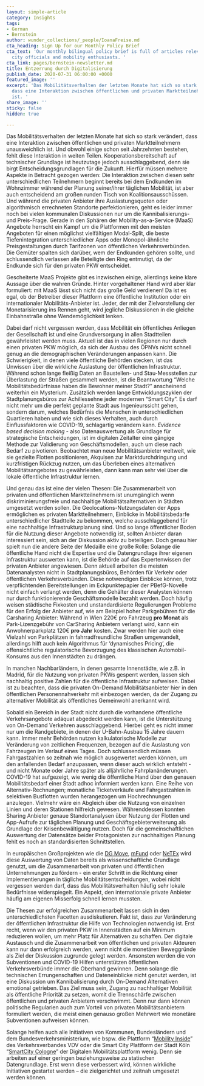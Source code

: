 ```yaml
---
layout: simple-article
category: Insights
tags:
- German
- Bernstein
author: wunder_collections/_people/IoanaFreise.md
cta_heading: Sign Up for our Monthly Policy Brief
cta_text: 'Our monthly bilingual policy brief is full of articles relevant to policymakers,
  city officials and mobility enthusiasts. '
cta_link: pages/bernstein-newsletter.md
title: Entzerrung durch Digitalisierung
publish_date: 2020-07-31 06:00:00 +0000
featured_image: ''
excerpt: 'Das Mobilitätsverhalten der letzten Monate hat sich so stark verändert,
  dass eine Interaktion zwischen öffentlichen und privaten Marktteilnehmern unausweichlich
  ist. '
share_image: ''
sticky: false
hidden: true

---
```

Das Mobilitätsverhalten der letzten Monate hat sich so stark verändert, dass eine Interaktion zwischen öffentlichen und privaten Marktteilnehmern unausweichlich ist. Und obwohl einige schon seit Jahrzehnten bestehen, fehlt diese Interaktion in weiten Teilen. Kooperationsbereitschaft auf technischer Grundlage ist heutzutage jedoch ausschlaggebend, denn sie birgt Entscheidungsgrundlagen für die Zukunft. Hierfür müssen mehrere Aspekte in Betracht gezogen werden: Die Interaktion zwischen diesen sehr unterschiedlichen Teilnehmern beginnt bereits bei dem Endkunden im Wohnzimmer während der Planung seiner/ihrer täglichen Mobilität, ist aber auch entscheidend am großen runden Tisch von Koalitionsausschüssen. Und während die privaten Anbieter ihre Auslastungsquoten oder algorithmisch errechneten Standorte perfektionieren, geht es leider immer noch bei vielen kommunalen Diskussionen nur um die Kannibalisierungs- und Preis-Frage. Gerade in den Sphären der Mobility-as-a-Service (MaaS) Angebote herrscht ein Kampf um die Plattformen mit den meisten Angeboten für einen möglichst vielfältigen Modal-Split, die beste Tiefenintegration unterschiedlicher Apps oder Monopol-ähnliche Preisgestaltungen durch Tarifzonen von öffentlichen Verkehrsverbünden. Die Gemüter spalten sich darüber, wem der Endkunden gehören sollte, und schlussendlich verlassen alle Beteiligte den Ring entmutigt, da der Endkunde sich für den privaten PKW entscheidet.

Gescheiterte MaaS Projekte gibt es inzwischen einige, allerdings keine klare Aussage über die wahren Gründe. Hinter vorgehaltener Hand wird aber klar formuliert: mit MaaS lässt sich nicht das große Geld verdienen! Da ist es egal, ob der Betreiber dieser Plattform eine öffentliche Institution oder ein internationaler Mobilitäts-Anbieter ist. Jeder, der mit der Zielvorstellung der Monetarisierung ins Rennen geht, wird jegliche Diskussionen in die gleiche Einbahnstraße ohne Wendemöglichkeit lenken.

Dabei darf nicht vergessen werden, dass Mobilität ein öffentliches Anliegen der Gesellschaft ist und eine Grundversorgung in allen Stadtteilen gewährleistet werden muss. Aktuell ist das in vielen Regionen nur durch einen privaten PKW möglich, da sich der Ausbau des ÖPNVs nicht schnell genug an die demographischen Veränderungen anpassen kann. Die Schwierigkeit, in denen viele öffentliche Behörden stecken, ist das Unwissen über die wirkliche Auslastung der öffentlichen Infrastruktur. Während schon lange fleißig Daten an Baustellen- und Stau-Messstellen zur Überlastung der Straßen gesammelt werden, ist die Beantwortung “Welche Mobilitätsbedürfnisse haben die Bewohner meiner Stadt?” anscheinend weiterhin ein Mysterium. Zusätzlich werden lange Entwicklungszyklen der Stadtplanungsbüros zur Achillessehne jeder modernen “Smart City”. Es darf nicht mehr um die perfekt geplante Stadt aus Ingenieurssicht gehen, sondern darum, welches Bedürfnis die Menschen in unterschiedlichen Quartieren haben und wie sich dieses Verhalten, auch durch Einflussfaktoren wie COVID-19, schlagartig verändern kann. _Evidence based decision making_ - also Datenauswertung als Grundlage für strategische Entscheidungen, ist im digitalen Zeitalter eine gängige Methode zur Validierung von Geschäftsmodellen, auch um diese nach Bedarf zu pivotieren. Beobachtet man neue Mobilitätsanbieter weltweit, wie sie gezielte Flotten positionieren, Akquisen zur Marktdurchdringung und kurzfristigen Rückzug nutzen, um das Überleben eines alternativen Mobilitätsangebotes zu gewährleisten, dann kann man sehr viel über die lokale öffentliche Infrastruktur lernen.

Und genau das ist eine der vielen Thesen: Die Zusammenarbeit von privaten und öffentlichen Marktteilnehmern ist unumgänglich wenn diskriminierungsfreie und nachhaltige Mobilitätsalternativen in Städten umgesetzt werden sollen. Die Geolocations-Nutzungsdaten der Apps ermöglichen es privaten Marktteilnehmern, Einblicke in Mobilitätsbedarfe unterschiedlicher Stadtteile zu bekommen, welche ausschlaggebend für eine nachhaltige Infrastrukturplanung sind. Und so lange öffentlicher Boden für die Nutzung dieser Angebote notwendig ist, sollten Anbieter daran interessiert sein, sich an der Diskussion aktiv zu beteiligen. Doch genau hier spielt nun die andere Seite der Medaille eine große Rolle: Solange die öffentliche Hand nicht die Expertise und die Datengrundlage ihrer eigenen Infrastruktur auswerten kann, ist die Behörde auf das Expertenwissen der privaten Anbieter angewiesen. Denn aktuell arbeiten die meisten Datenanalysten nicht in Stadtplanungsbüros, Behörden für Verkehr oder öffentlichen Verkehrsverbünden. Diese notwendigen Einblicke können, trotz verpflichtenden Bereitstellungen im Eckpunktepapier der PBefG-Novelle nicht einfach verlangt werden, denn die Gehälter dieser Analysten können nur durch funktionierende Geschäftsmodelle bezahlt werden. Doch häufig weisen städtische Fixkosten und unstandardisierte Regulierungen Probleme für den Erfolg der Anbieter auf, wie am Beispiel hoher Parkgebühren für die Carsharing Anbieter: Während in Wien 220€ pro Fahrzeug **pro Monat** als Park-Lizenzgebühr von CarSharing Anbietern verlangt wird, kann ein Anwohnerparkplatz 120€ **pro Jahr** kosten. Zwar werden hier auch eine Vielzahl von Parkplätzen in fahrradfreundliche Straßen umgewandelt, allerdings hilft auch kein Algorithmus für ‘dynamisches Pricing’, die offensichtliche regulatorische Bevorzugung des klassischen Automobil-Konsums aus den Innenstädten zu drängen.

In manchen Nachbarländern, in denen gesamte Innenstädte, wie z.B. in Madrid, für die Nutzung von privaten PKWs gesperrt werden, lassen sich nachhaltig positive Zahlen für die öffentliche Infrastruktur aufweisen. Dabei ist zu beachten, dass die privaten On-Demand Mobilitätsanbieter hier in den öffentlichen Personennahverkehr mit einbezogen werden, da der Zugang zu alternativer Mobilität als öffentliches Gemeinwohl anerkannt wird.

Sobald ein Bereich in der Stadt nicht durch die vorhandene öffentliche Verkehrsangebote adäquat abgedeckt werden kann, ist die Unterstützung von On-Demand Verkehren ausschlaggebend. Hierbei geht es nicht immer nur um die Randgebiete, in denen der U-Bahn-Ausbau 15 Jahre dauern kann. Immer mehr Behörden nutzen kalkulatorische Modelle zur Veränderung von zeitlichen Frequenzen, bezogen auf die Auslastung von Fahrzeugen im Verlauf eines Tages. Doch schlussendlich müssen Fahrgastzahlen so zeitnah wie möglich ausgewertet werden können, um den anfallenden Bedarf anzupassen, wenn dieser auch wirklich entsteht - und nicht Monate oder Jahre später als alljährliche Fahrplanänderungen. COVID-19 hat aufgezeigt, wie wenig die öffentliche Hand über den genauen Mobilitätsbedarf einer Stadt adhoc informiert werden kann. Eine Reihe von Alternativ-Rechnungen; monatliche Ticketverkäufe und Fahrgastzahlen in selektiven Busflotten wurden herangezogen um Hochrechnungen anzulegen. Vielmehr wäre ein Abgleich über die Nutzung von einzelnen Linien und deren Stationen hilfreich gewesen. Währenddessen konnten Sharing Anbieter genaue Standortanalysen über Nutzung der Flotten und App-Aufrufe zur täglichen Planung und Geschäftsgebieterweiterung als Grundlage der Krisenbewältigung nutzen. Doch für die gemeinschaftlichen Auswertung der Datensätze beider Protagonisten zur nachhaltigen Planung fehlt es noch an standardisierten Schnittstellen.

In europäischen Großprojekten wie die [DG Move](https://ec.europa.eu/knowledge4policy/node/6657_et), [mFund](https://www.bmvi.de/EN/Topics/Digital-Matters/mFund/mFund.html) oder [NeTEx](http://netex-cen.eu/) wird diese Auswertung von Daten bereits als wissenschaftliche Grundlage genutzt, um die Zusammenarbeit von privaten und öffentlichen Unternehmungen zu fördern - ein erster Schritt in die Richtung einer Implementierungen in tägliche Mobilitätsentscheidungen, wobei nicht vergessen werden darf, dass das Mobilitätsverhalten häufig sehr lokale Bedürfnisse widerspiegelt. Ein Aspekt, den internationale private Anbieter häufig am eigenen Misserfolg schnell lernen mussten.

Die Thesen zur erfolgreichen Zusammenarbeit lassen sich in den unterschiedlichsten Facetten ausdiskutieren. Fakt ist, dass zur Veränderung der öffentlichen Infrastruktur die Hilfe von Technologien notwendig ist. Erst recht, wenn wir den privaten PKW in Innenstädten auf ein Minimum reduzieren wollen, um mehr Platz für Alternativen zu schaffen. Der digitale Austausch und die Zusammenarbeit von öffentlichen und privaten Akteuren kann nur dann erfolgreich werden, wenn nicht die monetären Beweggründe als Ziel der Diskussion zugrunde gelegt werden. Ansonsten werden die von Subventionen und COVID-19 Hilfen unterstützen öffentlichen Verkehrsverbünde immer die Oberhand gewinnen. Denn solange die technischen Errungenschaften und Dateneinblicke nicht genutzt werden, ist eine Diskussion um Kannibalisierung durch On-Demand Alternativen emotional getrieben. Das Ziel muss sein, Zugang zu nachhaltiger Mobilität als öffentliche Priorität zu setzen, womit die Trennschärfe zwischen öffentlichen und privaten Anbietern verschwimmt. Denn nur dann können politische Regularien auch zum Vorteil von privaten Mobilitätsanbietern formuliert werden, die meist einen genauso großen Mehrwert wie monetäre Subventionen aufweisen können.

Solange helfen auch alle Initiativen von Kommunen, Bundesländern und dem Bundesverkehrsministerium, wie bspw. die Plattform “[Mobility Inside](https://www.mobilityinside.de/)” des Verkehrsverbandes VDV oder die Smart City Plattform der Stadt Köln “[SmartCity Cologne](https://www.smartcity-cologne.de/)” der Digitalen Mobilitätsplattform wenig. Denn sie arbeiten auf einer geringen beziehungsweise zu statischen Datengrundlage. Erst wenn diese verbessert wird, können wirkliche Initiativen gestartet werden – die zielgerichtet und zeitnah umgesetzt werden können.